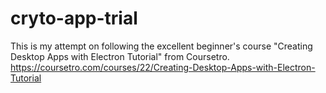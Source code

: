 # cryto-app-trial
This is my attempt on following the excellent beginner's course "Creating Desktop Apps with Electron Tutorial" from Coursetro.
https://coursetro.com/courses/22/Creating-Desktop-Apps-with-Electron-Tutorial
